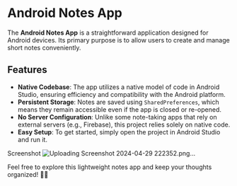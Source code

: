 # Android Notes App

The **Android Notes App** is a straightforward application designed for Android devices. Its primary purpose is to allow users to create and manage short notes conveniently.

## Features

- **Native Codebase**: The app utilizes a native model of code in Android Studio, ensuring efficiency and compatibility with the Android platform.
- **Persistent Storage**: Notes are saved using `SharedPreferences`, which means they remain accessible even if the app is closed or re-opened.
- **No Server Configuration**: Unlike some note-taking apps that rely on external servers (e.g., Firebase), this project relies solely on native code.
- **Easy Setup**: To get started, simply open the project in Android Studio and run it.

Screenshot
![Uploading Screenshot 2024-04-29 222352.png…]()


Feel free to explore this lightweight notes app and keep your thoughts organized! 📝📱
